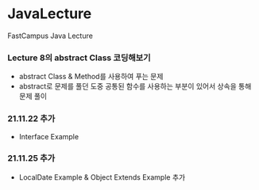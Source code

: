 # JavaLecture
FastCampus Java Lecture

### Lecture 8의 abstract Class 코딩해보기
- abstract Class & Method를 사용하여 푸는 문제
- abstract로 문제를 풀던 도중 공통된 함수를 사용하는 부분이 있어서 상속을 통해 문제 풀이 

### 21.11.22 추가
- Interface Example

### 21.11.25 추가
- LocalDate Example & Object Extends Example 추가
